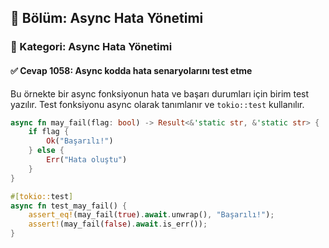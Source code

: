 ## 📘 Bölüm: Async Hata Yönetimi
### 🔹 Kategori: Async Hata Yönetimi
#### ✅ Cevap 1058: Async kodda hata senaryolarını test etme

Bu örnekte bir async fonksiyonun hata ve başarı durumları için birim test yazılır. Test fonksiyonu async olarak tanımlanır ve `tokio::test` kullanılır.

```rust
async fn may_fail(flag: bool) -> Result<&'static str, &'static str> {
    if flag {
        Ok("Başarılı!")
    } else {
        Err("Hata oluştu")
    }
}

#[tokio::test]
async fn test_may_fail() {
    assert_eq!(may_fail(true).await.unwrap(), "Başarılı!");
    assert!(may_fail(false).await.is_err());
}
```

